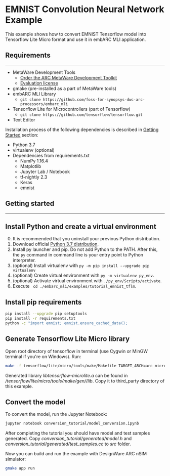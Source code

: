 EMNIST Convolution Neural Network Example
========================================================================
This example shows how to convert EMNIST Tensorflow model into Tensorflow Lite Micro format and use it in embARC MLI application. 

## Requirements
---------------
* MetaWare Development Tools
    * [Order the ARC MetaWare Development Toolkit](https://www.synopsys.com/dw/ipdir.php?ds=sw_metaware)
    * [Evaluation license](https://eval.synopsys.com/)
* gmake (pre-installed as a part of MetaWare tools)
* embARC MLI Library
    * `git clone https://github.com/foss-for-synopsys-dwc-arc-processors/embarc_mli`
* Tensorflow Lite for Microcontrollers (part of Tensorflow)
    * `git clone https://github.com/tensorflow/tensorflow.git`
* Text Editor

Installation process of the following dependencies is described in [Getting Started](#getting-started) section:
* Python 3.7
* virtualenv (optional)
* Dependencies from requirements.txt
    * NumPy 1.16.4
    * Matplotlib
    * Jupyter Lab / Notebook
    * tf-nightly 2.3
    * Keras
    * emnist 
    
## Getting started
---------------

## Install Python and create a virtual environment

0. It is recommended that you uninstall your previous Python distribution.
1. Download official [Python 3.7 distribution](https://www.python.org/ftp/python/3.7.4/python-3.7.4-amd64.exe).
2. Install py launcher and pip. Do not add Python to the PATH. After this, the `py` command in command line is your entry point to Python interpreter.
3. (optional) Install virtualenv with `py -m pip install --upgrade pip virtualenv`
4. (optional) Create virtual environment with `py -m virtualenv py_env`.
5. (optional) Activate virtual environment with `./py_env/Scripts/activate`.
6. Execute ` cd ./embarc_mli/examples/tutorial_emnist_tflm`.

## Install pip requirements
```bash
pip install --upgrade pip setuptools
pip install -r requirements.txt
python -c "import emnist; emnist.ensure_cached_data();
```
## Generate Tensorflow Lite Micro library
Open root directory of tensorflow in terminal (use Cygwin or MinGW terminal if you're on Windows). Run:
```bash
make -f tensorflow/lite/micro/tools/make/Makefile TARGET_ARCH=arc microlite
```
Generated library *libtensorflow-microlite.a* can be found in *<tensorflow-dir>/tensorflow/lite/micro/tools/make/gen/<target>/lib*. Copy it to third_party directory of this example.

## Convert the model
To convert the model, run the Jupyter Notebook:
```bash
jupyter notebook conversion_tutorial/model_conversion.ipynb
```
After completing the tutorial you should have model and test samples generated. Copy *conversion_tutorial/generated/model.h* and *conversion_tutorial/generated/test_samples.cc* to *src* folder.

Now you can build and run the example with DesignWare ARC nSIM simulator:
```bash
gmake app run 
```

